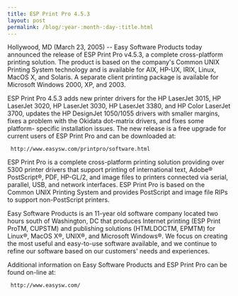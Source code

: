 ```yaml
---
title: ESP Print Pro 4.5.3
layout: post
permalink: /blog/:year-:month-:day-:title.html
---
```


Hollywood, MD (March 23, 2005) -- Easy Software Products today announced the release of ESP Print Pro v4.5.3, a complete cross-platform printing solution. The product is based on the company's Common UNIX Printing System technology and is available for AIX, HP-UX, IRIX, Linux, MacOS X, and Solaris. A separate client printing package is available for Microsoft Windows 2000, XP, and 2003.
ESP Print Pro 4.5.3 adds new printer drivers for the HP LaserJet 3015, HP LaserJet 3020, HP LaserJet 3030, HP LaserJet 3380, and HP Color LaserJet 3700, updates the HP DesignJet 1050/1055 drivers with smaller margins, fixes a problem with the Okidata dot-matrix drivers, and fixes some platform- specific installation issues. The new release is a free upgrade for current users of ESP Print Pro and can be downloaded at:

     http://www.easysw.com/printpro/software.html

ESP Print Pro is a complete cross-platform printing solution providing over 5300 printer drivers that support printing of international text, Adobe&reg; PostScript&reg;, PDF, HP-GL/2, and image files to printers connected via serial, parallel, USB, and network interfaces. ESP Print Pro is based on the Common UNIX Printing System and provides PostScript and image file RIPs to support non-PostScript printers.
Easy Software Products is an 11-year old software company located two hours south of Washington, DC that produces Internet printing (ESP Print ProTM, CUPSTM) and publishing solutions (HTMLDOCTM, EPMTM) for Linux&reg;, MacOS X&reg;, UNIX&reg;, and Microsoft Windows&reg;. We focus on creating the most useful and easy-to-use software available, and we continue to refine our software based on our customers' needs and experiences.
Additional information on Easy Software Products and ESP Print Pro can be found on-line at:

     http://www.easysw.com/
